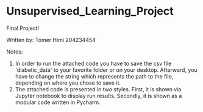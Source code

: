 # Unsupervised_Learning_Project

Final Project!

Written by: Tomer Himi 204234454

Notes:
1) In order to run the attached code you have to save the csv file 'diabetic_data' to your favorite folder or on your desktop.           Afterward, you have to change the string which represents the path to the file, depending on where you chose to save it.
2) The attached code is presented in two styles. First, it is shown via Jupyter notebook to display run results. Secondly, it is shown as a modular code written in Pycharm.


